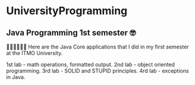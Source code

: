 # UniversityProgramming
<h2>Java Programming 1st semester 🤓 </h2>

👨🏽‍💻👨🏽‍🏫 Here are the Java Core applications that I did in my first semester at the ITMO University.

1st lab - math operations, formatted output.
2nd lab - object oriented programming.
3rd lab - SOLID and STUPID principles.
4rd lab - exceptions in Java.

